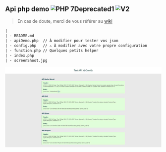 ## Api php demo ![PHP 7Deprecated1](https://img.shields.io/badge/PHP-7.1-blue.svg) ![V2](https://img.shields.io/badge/GamifyAPI-V3-brightgreen.svg)
> En cas de doute, merci de vous référer au [wiki](https://github.com/MyGamify/apiV3/wiki)


````
|
| - README.md
| - apiDemo.php  // À modifier pour tester vos json
| - config.php   // ⚠ À modifier avec votre propre configuration
| - function.php // Quelques petits helper
| - index.php
| - screenShoot.jpg
````

![screenShoot.jpg](/screenShoot.jpg)
